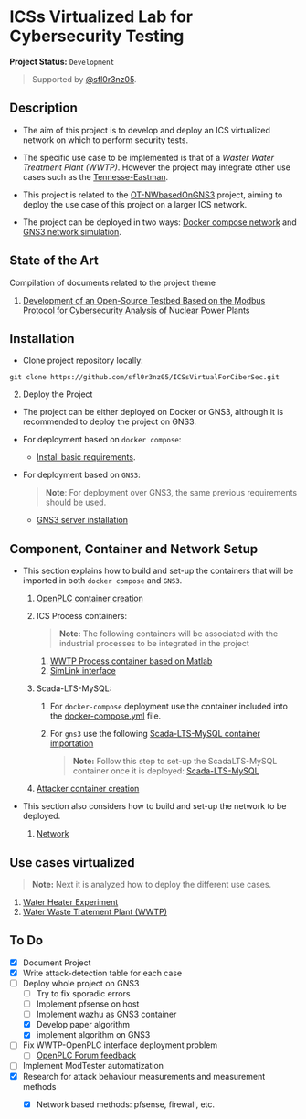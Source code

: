 # ICSs Virtualized Lab for Cybersecurity Testing

**Project Status:** `Development`

> Supported by [@sfl0r3nz05](sfigueroa@ceit.es).

## Description 

- The aim of this project is to develop and deploy an ICS virtualized network on which to perform security tests.

- The specific use case to be implemented is that of a *Waster Water Treatment Plant (WWTP)*. However the project may integrate other use cases such as the [Tennesse-Eastman](http://depts.washington.edu/control/LARRY/TE/download.html).

- This project is related to the [OT-NWbasedOnGNS3](https://github.com/sfl0r3nz05/OT-NWbasedOnGNS3) project, aiming to deploy the use case of this project on a larger ICS network.

- The project can be deployed in two ways: [Docker compose network](https://github.com/sfl0r3nz05/ICSsVirtualForCiberSec/blob/documented/documentation/Components/Deployment/Docker-Compose.md) and [GNS3 network simulation](https://github.com/sfl0r3nz05/ICSsVirtualForCiberSec/blob/documented/documentation/Components/Deployment/GNS3.md).

## State of the Art

Compilation of documents related to the project theme

  1. [Development of an Open-Source Testbed Based on the Modbus Protocol for Cybersecurity Analysis of Nuclear Power Plants](./StateofArt/applsci-12-07942.pdf)

## Installation

- Clone project repository locally:

```shell
git clone https://github.com/sfl0r3nz05/ICSsVirtualForCiberSec.git
```

2. Deploy the Project

- The project can be either deployed on Docker or GNS3, although it is recommended to deploy the project on GNS3.

- For deployment based on `docker compose`:

  - [Install basic requirements](./documentation/Requirements/basic-requirements.md).

- For deployment based on `GNS3`:

  > **Note**: For deployment over GNS3, the same previous requirements should be used.

  - [GNS3 server installation](./documentation/Requirements/gns3.md)

## Component, Container and Network Setup

- This section explains how to build and set-up the containers that will be imported in both `docker compose` and `GNS3`.

  1. [OpenPLC container creation](./documentation/Components/OpenPLC.md)

  2. ICS Process containers:

      > **Note:** The following containers will be associated with the industrial processes to be integrated in the project

      1. [WWTP Process container based on Matlab](./documentation/Components/Matlab.md)
      2. [SimLink interface](./documentation/Components/SimLink.md)

  3. Scada-LTS-MySQL:

     1. For `docker-compose` deployment use the container included into the [docker-compose.yml](./network/DockerDeployment/ICSNetwork/docker-compose.yml) file.
     2. For `gns3` use the following [Scada-LTS-MySQL container importation](./documentation/Components/Scada-LTS-GNS3.md)

        > **Note:** Follow this step to set-up the ScadaLTS-MySQL container once it is deployed: [Scada-LTS-MySQL](./documentation/Components/Scada-LTS.md)

  4. [Attacker container creation](./documentation/Components/Attacker.md)

- This section also considers how to build and set-up the network to be deployed.

  1. [Network](./documentation/Components/Network.md)

## Use cases virtualized

  > **Note:** Next it is analyzed how to deploy the different use cases.

1. [Water Heater Experiment](./documentation/UseCases/WaterHeater.md)
2. [Water Waste Tratement Plant (WWTP)](./documentation/UseCases/WWTP.md)


## To Do

- [x] Document Project
- [x] Write attack-detection table for each case
- [ ] Deploy whole project on GNS3
  - [ ] Try to fix sporadic errors
  - [ ] Implement pfsense on host
  - [ ] Implement wazhu as GNS3 container
  - [x] Develop paper algorithm
  - [x] implement algorithm on GNS3
- [ ] Fix WWTP-OpenPLC interface deployment problem
  - [ ] [OpenPLC Forum feedback](https://openplc.discussion.community/post/openplc-simulink-interface-problem-12648120)
- [ ] Implement ModTester automatization
- [x] Research for attack behaviour measurements and measurement methods
  - [x] Network based methods: pfsense, firewall, etc.

